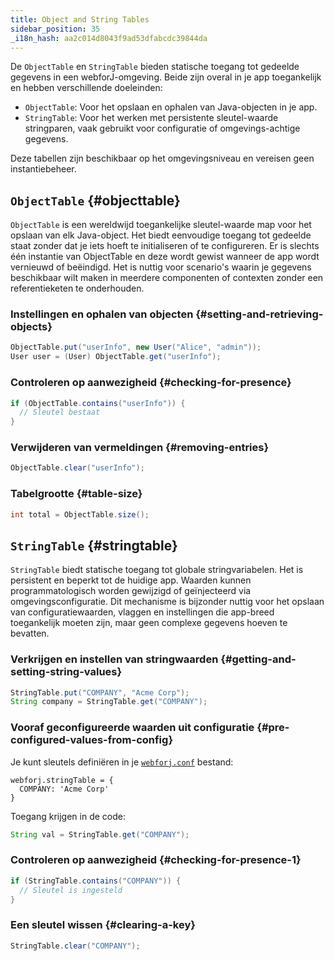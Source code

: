 ```yaml
---
title: Object and String Tables
sidebar_position: 35
_i18n_hash: aa2c014d8043f9ad53dfabcdc39844da
---
```

De `ObjectTable` en `StringTable` bieden statische toegang tot gedeelde gegevens in een webforJ-omgeving. Beide zijn overal in je app toegankelijk en hebben verschillende doeleinden:

- `ObjectTable`: Voor het opslaan en ophalen van Java-objecten in je app.
- `StringTable`: Voor het werken met persistente sleutel-waarde stringparen, vaak gebruikt voor configuratie of omgevings-achtige gegevens.

Deze tabellen zijn beschikbaar op het omgevingsniveau en vereisen geen instantiebeheer.

## `ObjectTable` {#objecttable}

`ObjectTable` is een wereldwijd toegankelijke sleutel-waarde map voor het opslaan van elk Java-object. Het biedt eenvoudige toegang tot gedeelde staat zonder dat je iets hoeft te initialiseren of te configureren. Er is slechts één instantie van ObjectTable en deze wordt gewist wanneer de app wordt vernieuwd of beëindigd. Het is nuttig voor scenario's waarin je gegevens beschikbaar wilt maken in meerdere componenten of contexten zonder een referentieketen te onderhouden.

### Instellingen en ophalen van objecten {#setting-and-retrieving-objects}

```java
ObjectTable.put("userInfo", new User("Alice", "admin"));
User user = (User) ObjectTable.get("userInfo");
```

### Controleren op aanwezigheid {#checking-for-presence}

```java
if (ObjectTable.contains("userInfo")) {
  // Sleutel bestaat
}
```

### Verwijderen van vermeldingen {#removing-entries}

```java
ObjectTable.clear("userInfo");
```

### Tabelgrootte {#table-size}

```java
int total = ObjectTable.size();
```

## `StringTable` {#stringtable}

`StringTable` biedt statische toegang tot globale stringvariabelen. Het is persistent en beperkt tot de huidige app. Waarden kunnen programmatologisch worden gewijzigd of geïnjecteerd via omgevingsconfiguratie. Dit mechanisme is bijzonder nuttig voor het opslaan van configuratiewaarden, vlaggen en instellingen die app-breed toegankelijk moeten zijn, maar geen complexe gegevens hoeven te bevatten.

### Verkrijgen en instellen van stringwaarden {#getting-and-setting-string-values}

```java
StringTable.put("COMPANY", "Acme Corp");
String company = StringTable.get("COMPANY");
```

### Vooraf geconfigureerde waarden uit configuratie {#pre-configured-values-from-config}

Je kunt sleutels definiëren in je [`webforj.conf`](../configuration/properties#configuring-webforjconf) bestand:

```
webforj.stringTable = {
  COMPANY: 'Acme Corp'
}
```

Toegang krijgen in de code:

```java
String val = StringTable.get("COMPANY");
```

### Controleren op aanwezigheid {#checking-for-presence-1}

```java
if (StringTable.contains("COMPANY")) {
  // Sleutel is ingesteld
}
```

### Een sleutel wissen {#clearing-a-key}

```java
StringTable.clear("COMPANY");
```
